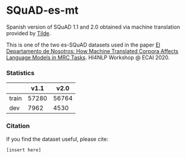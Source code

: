 # SQuAD-es-mt
Spanish version of SQuAD 1.1 and 2.0 obtained via machine translation provided by [Tilde](https://www.tilde.com/).

This is one of the two es-SQuAD datasets used in the paper [El Departamento de Nosotros: How Machine Translated Corpora Affects Language Models in MRC Tasks](https://arxiv.org/abs/2007.01955). HI4NLP Workshop @ ECAI 2020.

### Statistics


|               | v1.1 |  v2.0  |
| ------------- | ------------- | ------------- |
|train | 57280  | 56764 |
|dev   | 7962  | 4530  |


### Citation
If you find the dataset useful, please cite:
```
[insert here]
```
